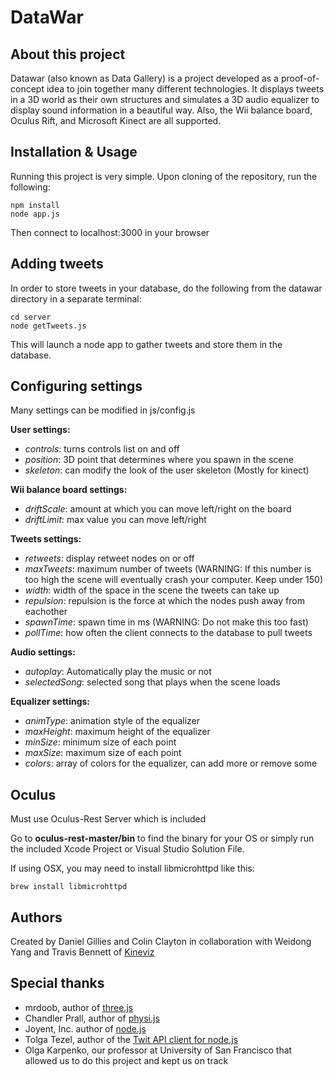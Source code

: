 # DataWar
## About this project
Datawar (also known as Data Gallery) is a project developed as a proof-of-concept idea to join together many different technologies.
It displays tweets in a 3D world as their own structures and simulates a 3D audio equalizer to display sound information in a beautiful way.
Also, the Wii balance board, Oculus Rift, and Microsoft Kinect are all supported.

## Installation & Usage
Running this project is very simple. Upon cloning of the repository, run the following:

    npm install
    node app.js
Then connect to localhost:3000 in your browser

## Adding tweets
In order to store tweets in your database, do the following from the datawar directory in a separate terminal:

    cd server
    node getTweets.js
This will launch a node app to gather tweets and store them in the database.

## Configuring settings
Many settings can be modified in js/config.js

**User settings:**
* *controls*: turns controls list on and off
* *position*: 3D point that determines where you spawn in the scene
* *skeleton*: can modify the look of the user skeleton (Mostly for kinect)
    
**Wii balance board settings:**
* *driftScale*: amount at which you can move left/right on the board
* *driftLimit*: max value you can move left/right
    
**Tweets settings:**
* *retweets*: display retweet nodes on or off
* *maxTweets*: maximum number of tweets (WARNING: If this number is too high the scene will eventually crash your computer. Keep under 150)
* *width*: width of the space in the scene the tweets can take up
* *repulsion*: repulsion is the force at which the nodes push away from eachother
* *spawnTime*: spawn time in ms (WARNING: Do not make this too fast)
* *pollTime*: how often the client connects to the database to pull tweets
    
**Audio settings:**
* *autoplay*: Automatically play the music or not
* *selectedSong*: selected song that plays when the scene loads
    
**Equalizer settings:**
* *animType*: animation style of the equalizer
* *maxHeight*: maximum height of the equalizer
* *minSize*: minimum size of each point
* *maxSize*: maximum size of each point
* *colors*: array of colors for the equalizer, can add more or remove some

## Oculus
Must use Oculus-Rest Server which is included

Go to **oculus-rest-master/bin** to find the binary for your OS or simply run the included Xcode Project or Visual Studio Solution File.

If using OSX, you may need to install libmicrohttpd like this:

    brew install libmicrohttpd


## Authors
Created by Daniel Gillies and Colin Clayton in collaboration with Weidong Yang and Travis Bennett of [Kineviz](http://kineviz.com/)

## Special thanks
* mrdoob, author of [three.js](http://threejs.org/)
* Chandler Prall, author of [physi.js](https://github.com/chandlerprall/Physijs)
* Joyent, Inc. author of [node.js](https://nodejs.org/)
* Tolga Tezel, author of the [Twit API client for node.js](https://github.com/ttezel/twit)
* Olga Karpenko, our professor at University of San Francisco that allowed us to do this project and kept us on track